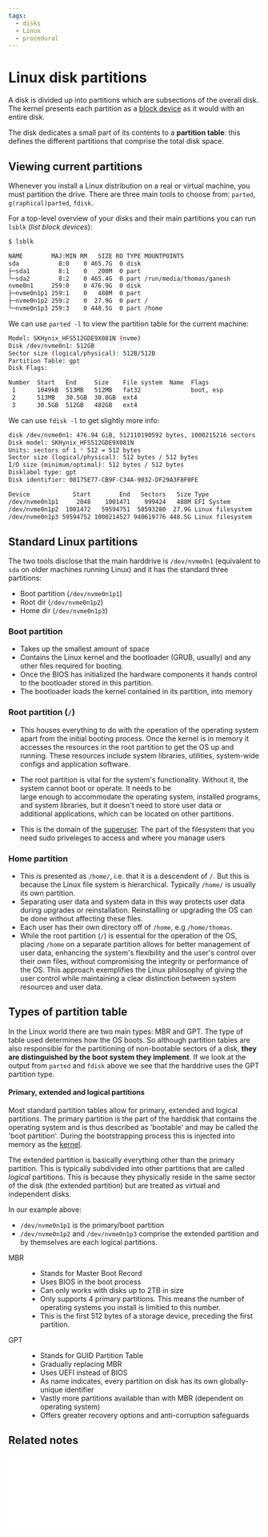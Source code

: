 ```yaml
---
tags:
  - disks
  - Linux
  - procedural
---
```


# Linux disk partitions

A disk is divided up into partitions which are subsections of the overall disk.
The kernel presents each partition as a [block device](Devices.md#Devices) as it
would with an entire disk.

The disk dedicates a small part of its contents to a **partition table**: this
defines the different partitions that comprise the total disk space.

## Viewing current partitions

Whenever you install a Linux distribution on a real or virtual machine, you must
partition the drive. There are three main tools to choose from: `parted`,
`g(raphical)parted`, `fdisk`.

For a top-level overview of your disks and their main partitions you can run
`lsblk` (_list block devices_):

```bash
$ lsblk

NAME        MAJ:MIN RM   SIZE RO TYPE MOUNTPOINTS
sda           8:0    0 465.7G  0 disk
├─sda1        8:1    0   200M  0 part
└─sda2        8:2    0 465.4G  0 part /run/media/thomas/ganesh
nvme0n1     259:0    0 476.9G  0 disk
├─nvme0n1p1 259:1    0   488M  0 part
├─nvme0n1p2 259:2    0  27.9G  0 part /
└─nvme0n1p3 259:3    0 448.5G  0 part /home
```

We can use `parted -l` to view the partition table for the current machine:

```bash
Model: SKHynix_HFS512GDE9X081N (nvme)
Disk /dev/nvme0n1: 512GB
Sector size (logical/physical): 512B/512B
Partition Table: gpt
Disk Flags:

Number  Start   End     Size    File system  Name  Flags
 1      1049kB  513MB   512MB   fat32              boot, esp
 2      513MB   30.5GB  30.0GB  ext4
 3      30.5GB  512GB   482GB   ext4
```

We can use `fdisk -l` to get slightly more info:

```bash
disk /dev/nvme0n1: 476.94 GiB, 512110190592 bytes, 1000215216 sectors
Disk model: SKHynix_HFS512GDE9X081N
Units: sectors of 1 * 512 = 512 bytes
Sector size (logical/physical): 512 bytes / 512 bytes
I/O size (minimum/optimal): 512 bytes / 512 bytes
Disklabel type: gpt
Disk identifier: 08175E77-CB9F-C34A-9032-DF29A3F8F0FE

Device            Start        End   Sectors   Size Type
/dev/nvme0n1p1     2048    1001471    999424   488M EFI System
/dev/nvme0n1p2  1001472   59594751  58593280  27.9G Linux filesystem
/dev/nvme0n1p3 59594752 1000214527 940619776 448.5G Linux filesystem
```

## Standard Linux partitions

The two tools disclose that the main harddrive is `/dev/nvme0n1` (equivalent to
`sda` on older machines running Linux) and it has the standard three partitions:

- Boot partition (`/dev/nvme0n1p1`)
- Root dir (`/dev/nvme0n1p2`)
- Home dir (`/dev/nvme0n1p3`)

### Boot partition

- Takes up the smallest amount of space
- Contains the Linux kernel and the bootloader (GRUB, usually) and any other
  files required for booting.
- Once the BIOS has initialized the hardware components it hands control to the
  bootloader stored in this partition.
- The bootloader loads the kernel contained in its partition, into memory

### Root partition (`/`)

- This houses everything to do with the operation of the operating system apart
  from the initial booting process. Once the kernel is in memory it accesses the
  resources in the root partition to get the OS up and running. These resources
  include system libraries, utilities, system-wide configs and application
  software.

- The root partition is vital for the system's functionality. Without it, the
  system cannot boot or operate. It needs to be  
   large enough to accommodate the operating system, installed programs, and system
  libraries, but it doesn't need to store user data or  
   additional applications, which can be located on other partitions.

- This is the domain of the [superuser](User_Space.md#root-user-superuser). The
  part of the filesystem that you need sudo priveleges to access and where you
  manage users

### Home partition

- This is presented as `/home/`, i.e. that it is a descendent of `/`. But this
  is because the Linux file system is hierarchical. Typically `/home/` is
  usually its own partition.
- Separating user data and system data in this way protects user data during
  upgrades or reinstallation. Reinstalling or upgrading the OS can be done
  without affecting these files.
- Each user has their own directory off of `/home`, e.g `/home/thomas`.
- While the root partition (`/`) is essential for the operation of the OS,
  placing `/home` on a separate partition allows for better management of user
  data, enhancing the system's flexibility and the user's control over their own
  files, without compromising the integrity or performance of the OS. This
  approach exemplifies the Linux philosophy of giving the user control while
  maintaining a clear distinction between system  
  resources and user data.

## Types of partition table

In the Linux world there are two main types: MBR and GPT. The type of table used
determines how the OS boots. So although partition tables are also responsible
for the partitioning of non-bootable sectors of a disk, **they are distinguished
by the boot system they implement**. If we look at the output from `parted` and
`fdisk` above we see that the harddrive uses the GPT partition type.

#### Primary, extended and logical partitions

Most standard partition tables allow for primary, extended and logical
partitions. The primary partition is the part of the harddisk that contains the
operating system and is thus described as 'bootable' and may be called the 'boot
partition'. During the bootstrapping process this is injected into memory as the
[kernel](The_kernel.md).

The extended partition is basically everything other than the primary partition.
This is typically subdivided into other partitions that are called _logical_
partitions. This is because they physically reside in the same sector of the
disk (the extended partition) but are treated as virtual and independent disks.

In our example above:

- `/dev/nvme0n1p1` is the primary/boot partition
- `/dev/nvme0n1p2` and `/dev/nvme0n1p3` comprise the extended partition and by
  themselves are each logical partitions.

<dl>
  <dt>MBR</dt>
  <dd> 
    <ul>
      <li>Stands for Master Boot Record</li> 
      <li>Uses BIOS in the boot process</li> 
      <li>Can only works with disks up to 2TB in size</li> 
      <li>Only supports 4 primary partitions. This means the number of operating systems you install is limitied to this number.</li> 
      <li>This is the first 512 bytes of a storage device, preceding the first partition.</li>
    </ul> 
  </dd>
  <dt>GPT</dt>
  <dd>
  <ul>
      <li>Stands for GUID Partition Table </li>
      <li>Gradually replacing MBR</li>
      <li>Uses UEFI instead of BIOS</li>
      <li>As name indicates, every partition on disk has its own globally-unique identifier</li>
      <li>Vastly more partitions available than with MBR (dependent on operating system)</li>
      <li>Offers greater recovery options and anti-corruption safeguards</li> 
    </ul>
</dd>
</dl>

## Related notes

![Creating a Linux partition table](./Creating_a_Linux_partition_table.md)
